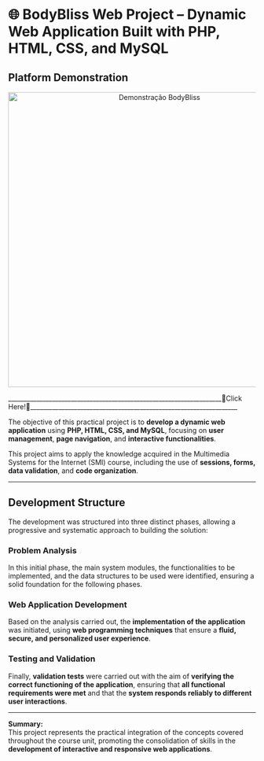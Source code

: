 # 🌐 BodyBliss Web Project – Dynamic Web Application Built with PHP, HTML, CSS, and MySQL

## Platform Demonstration

<p align="center">
  <a href="https://www.youtube.com/watch?v=NsZBTm6lF4g" target="_blank">
    <img src="https://img.youtube.com/vi/NsZBTm6lF4g/0.jpg" alt="Demonstração BodyBliss" width="600">
  </a>
</p>
<a>____________________________________________________________________🔼Click Here!🔼__________________________________________________________________</a>

The objective of this practical project is to **develop a dynamic web application** using **PHP, HTML, CSS, and MySQL**, focusing on **user management**, **page navigation**, and **interactive functionalities**.

This project aims to apply the knowledge acquired in the Multimedia Systems for the Internet (SMI) course, including the use of **sessions, forms, data validation**, and **code organization**.

---

##  Development Structure

The development was structured into three distinct phases, allowing a progressive and systematic approach to building the solution:

###  Problem Analysis
In this initial phase, the main system modules, the functionalities to be implemented, and the data structures to be used were identified, ensuring a solid foundation for the following phases.

### Web Application Development
Based on the analysis carried out, the **implementation of the application** was initiated, using **web programming techniques** that ensure a **fluid, secure, and personalized user experience**.

### Testing and Validation
Finally, **validation tests** were carried out with the aim of **verifying the correct functioning of the application**, ensuring that **all functional requirements were met** and that the **system responds reliably to different user interactions**.

---

**Summary:**  
This project represents the practical integration of the concepts covered throughout the course unit, promoting the consolidation of skills in the **development of interactive and responsive web applications**.
